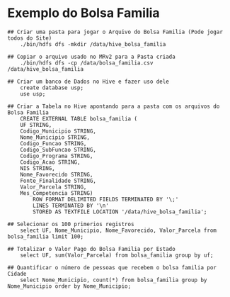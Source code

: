 # Exemplo do Bolsa Familia

	## Criar uma pasta para jogar o Arquivo do Bolsa Familia (Pode jogar todos do Site)
		./bin/hdfs dfs -mkdir /data/hive_bolsa_familia

	## Copiar o arquivo usado no MRv2 para a Pasta criada
		./bin/hdfs dfs -cp /data/bolsa_familia.csv /data/hive_bolsa_familia

	## Criar um banco de Dados no Hive e fazer uso dele
		create database usp;
		use usp;		

	## Criar a Tabela no Hive apontando para a pasta com os arquivos do Bolsa Familia
		CREATE EXTERNAL TABLE bolsa_familia (
		UF STRING,
		Codigo_Municipio STRING,
		Nome_Municipio STRING,
		Codigo_Funcao STRING,
		Codigo_SubFuncao STRING,
		Codigo_Programa STRING,
		Codigo_Acao STRING,
		NIS STRING,
		Nome_Favorecido STRING,
		Fonte_Finalidade STRING,
		Valor_Parcela STRING,
		Mes_Competencia STRING) 
			ROW FORMAT DELIMITED FIELDS TERMINATED BY '\;' 
			LINES TERMINATED BY '\n' 
			STORED AS TEXTFILE LOCATION '/data/hive_bolsa_familia';

	## Selecionar os 100 primerios registros
		select UF, Nome_Municipio, Nome_Favorecido, Valor_Parcela from bolsa_familia limit 100;

	## Totalizar o Valor Pago do Bolsa Familia por Estado
		select UF, sum(Valor_Parcela) from bolsa_familia group by uf;

	## Quantificar o número de pessoas que recebem o bolsa familia por Cidade
		select Nome_Municipio, count(*) from bolsa_familia group by Nome_Municipio order by Nome_Municipio;

